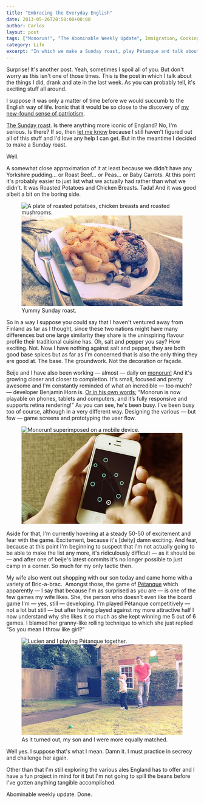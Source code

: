 ```yaml
---
title: "Embracing the Everyday English"
date: 2013-05-26T20:58:00+00:00
author: Carlos
layout: post
tags: ["Monorun!", "The Abominable Weekly Update", Immigration, Cooking]
category: Life
excerpt: "In which we make a Sunday roast, play Pétanque and talk about the game Beije and I made."
---
```

Surprise! It's another post. Yeah, sometimes I spoil all of you. But don't worry as this isn't one of those times. This is the post in which I talk about the things I did, drank and ate in the last week. As you can probably tell, it's exciting stuff all around.

I suppose it was only a matter of time before we would succumb to the English way of life. Ironic that it would be so close to the discovery of [my new-found sense of patriotism](/blog/a-piece-of-poetic-patriotism).

<a href="http://en.wikipedia.org/wiki/Sunday_roast" >The Sunday roast</a>. Is there anything more iconic of England? No, I'm serious. Is there? If so, then <a href="http://twitter.com/#!/fiinixdesign" >let me know</a> because I still haven't figured out all of this stuff and I'd love any help I can get. But in the meantime I decided to make a Sunday roast.

Well.

A somewhat close approximation of it at least because we didn't have any Yorkshire pudding… or Roast Beef… or Peas… or Baby Carrots. At this point it's probably easier to just list what we actually had rather than what we didn't. It was Roasted Potatoes and Chicken Breasts. Tada! And it was good albeit a bit on the boring side.

<figure>
    <img class="js-lazy-load" data-original="/assets/posts/2013/05/sunday-roast.jpg" alt="A plate of roasted potatoes, chicken breasts and roasted mushrooms.">
  <noscript>
    <img src="/assets/posts/2013/05/sunday-roast.jpg" alt="A plate of roasted potatoes, chicken breasts and roasted mushrooms.">
  </noscript>
  <figcaption>Yummy Sunday roast.</figcaption>
</figure>

So in a way I suppose you could say that I haven't ventured away from Finland as far as I thought, since these two nations might have many differences but one large similarity they share is the uninspiring flavour profile their traditional cuisine has. Oh, salt and pepper you say? How exciting. Not. Now I have nothing against salt and pepper, they are both good base spices but as far as I'm concerned that is also the only thing they are good at. The base. The groundwork. Not the decoration or façade.

Beije and I have also been working — almost — daily on <a href="http://monorun.com/" >monorun!</a> And it's growing closer and closer to completion. It's small, focused and pretty awesome and I'm constantly reminded of what an incredible — too much? — developer Benjamin Horn is. <a href="http://www.benjaminhorn.se/post/a-dangerous-world-that-we-live-in/" >Or in his own words</a>; “Monorun is now playable on phones, tablets and computers, and it’s fully responsive and supports retina rendering!” As you can see, he's been busy. I've been busy too of course, although in a very different way. Designing the various — but few — game screens and prototyping the user flow.

<figure>
    <img class="js-lazy-load" data-original="/assets/posts/2013/05/monorun2.jpg" alt="Monorun! superimposed on a mobile device.">
  <noscript>
    <img src="/assets/posts/2013/05/monorun2.jpg" alt="Monorun! superimposed on a mobile device.">
  </noscript>
</figure>

Aside for that, I'm currently hovering at a steady 50-50 of excitement and fear with the game. Excitement, because it's [deity] damn exciting. And fear, because at this point I'm beginning to suspect that I'm not actually going to be able to make the list any more, it's ridiculously difficult — as it should be — and after one of beije's latest commits it's no longer possible to just camp in a corner. So much for my only tactic then.

My wife also went out shopping with our son today and came home with a variety of Bric-a-brac.&nbsp; Amongst those, the game of <a href="http://en.wikipedia.org/wiki/P%C3%A9tanque" >Pétanque</a> which apparently — I say that because I'm as surprised as you are — is one of the few games my wife likes. She, the person who doesn't even like the board game I'm — yes, still — developing. I'm played Pétanque competitively — not a lot but still — but after having played against my more attractive half I now understand why she likes it so much as she kept winning me 5 out of 6 games. I blamed her granny-like rolling technique to which she just replied “So you mean I throw like girl?”

<figure>
    <img class="js-lazy-load" data-original="/assets/posts/2013/05/patenque.jpg" alt="Lucien and I playing Pétanque together.">
  <noscript>
    <img src="/assets/posts/2013/05/patenque.jpg" alt="Lucien and I playing Pétanque together.">
  </noscript>
  <figcaption>As it turned out, my son and I were more equally matched.</figcaption>
</figure>

Well yes. I suppose that's what I mean. Damn it. I must practice in secrecy and challenge her again.

Other than that I'm still exploring the various ales England has to offer and I have a fun project in mind for it but I'm not going to spill the beans before I've gotten anything tangible accomplished.

Abominable weekly update. Done.